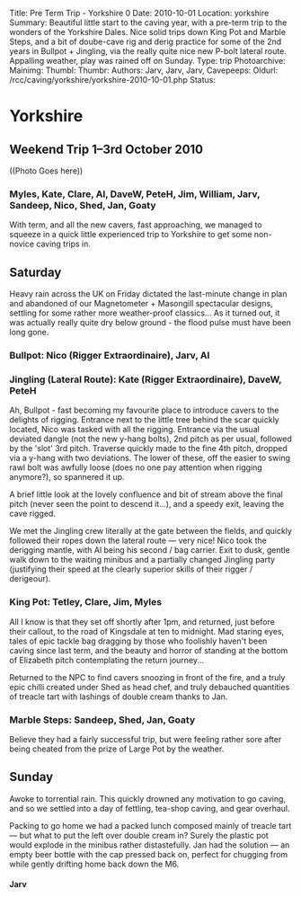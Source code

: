Title: Pre Term Trip - Yorkshire 0
Date: 2010-10-01
Location: yorkshire
Summary: Beautiful little start to the caving year, with a pre-term trip to the wonders of the Yorkshire Dales. Nice solid trips down King Pot and Marble Steps, and a bit of doube-cave rig and derig practice for some of the 2nd years in Bullpot + Jingling, via the really quite nice new P-bolt lateral route. Appalling weather, play was rained off on Sunday.
Type: trip
Photoarchive:
Mainimg: 
Thumbl: 
Thumbr: 
Authors: Jarv, Jarv, Jarv, 
Cavepeeps:
Oldurl: /rcc/caving/yorkshire/yorkshire-2010-10-01.php
Status:

#  Yorkshire 

##  Weekend Trip 1–3rd October 2010 

((Photo Goes here)) 

###  Myles, Kate, Clare, Al, DaveW, PeteH, Jim, William, Jarv, Sandeep, Nico, Shed, Jan, Goaty 

With term, and all the new cavers, fast approaching, we managed to squeeze in a quick little experienced trip to Yorkshire to get some non-novice caving trips in. 

##  Saturday 

Heavy rain across the UK on Friday dictated the last-minute change in plan and abandoned of our Magnetometer + Masongill spectacular designs, settling for some rather more weather-proof classics... As it turned out, it was actually really quite dry below ground - the flood pulse must have been long gone. 

###  Bullpot: Nico (Rigger Extraordinaire), Jarv, Al 

###  Jingling (Lateral Route): Kate (Rigger Extraordinaire), DaveW, PeteH 

Ah, Bullpot - fast becoming my favourite place to introduce cavers to the delights of rigging. Entrance next to the little tree behind the scar quickly located, Nico was tasked with all the rigging. Entrance via the usual deviated dangle (not the new y-hang bolts), 2nd pitch as per usual, followed by the 'slot' 3rd pitch. Traverse quickly made to the fine 4th pitch, dropped via a y-hang with two deviations. The lower of these, off the easier to swing rawl bolt was awfully loose (does no one pay attention when rigging anymore?), so spannered it up. 

A brief little look at the lovely confluence and bit of stream above the final pitch (never seen the point to descend it...), and a speedy exit, leaving the cave rigged. 

We met the Jingling crew literally at the gate between the fields, and quickly followed their ropes down the lateral route — very nice! Nico took the derigging mantle, with Al being his second / bag carrier. Exit to dusk, gentle walk down to the waiting minibus and a partially changed Jingling party (justifying their speed at the clearly superior skills of their rigger / derigeour). 

###  King Pot: Tetley, Clare, Jim, Myles 

All I know is that they set off shortly after 1pm, and returned, just before their callout, to the road of Kingsdale at ten to midnight. Mad staring eyes, tales of epic tackle bag dragging by those who foolishly haven't been caving since last term, and the beauty and horror of standing at the bottom of Elizabeth pitch contemplating the return journey... 

Returned to the NPC to find cavers snoozing in front of the fire, and a truly epic chilli created under Shed as head chef, and truly debauched quantities of treacle tart with lashings of double cream thanks to Jan. 

###  Marble Steps: Sandeep, Shed, Jan, Goaty 

Believe they had a fairly successful trip, but were feeling rather sore after being cheated from the prize of Large Pot by the weather. 

##  Sunday 

Awoke to torrential rain. This quickly drowned any motivation to go caving, and so we settled into a day of fettling, tea-shop caving, and gear overhaul. 

Packing to go home we had a packed lunch composed mainly of treacle tart — but what to put the left over double cream in? Surely the plastic pot would explode in the minibus rather distastefully. Jan had the solution — an empty beer bottle with the cap pressed back on, perfect for chugging from while gently drifting home back down the M6. 

####  Jarv 
